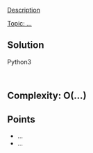 [Description](https://leetcode.com/problems/.../description/)

[Topic: ...](../topics/....md)
## Solution 
Python3
```python3


```
## Complexity: O(...)
## Points
* ...
* ...
